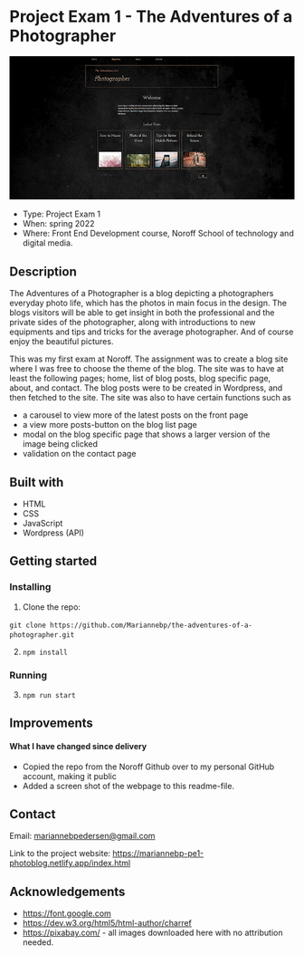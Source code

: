 # Project Exam 1 - The Adventures of a Photographer

![Screen shot of project](/images/Photo-blog-topless_edt1.jpg)

- Type: Project Exam 1
- When: spring 2022
- Where: Front End Development course, Noroff School of technology and digital media.

## Description

The Adventures of a Photographer is a blog depicting a photographers everyday photo life, which has the photos in main focus in the design. The blogs visitors will be able to get insight in both the professional and the private sides of the photographer, along with introductions to new equipments and tips and tricks for the average photographer. And of course enjoy the beautiful pictures.

This was my first exam at Noroff. The assignment was to create a blog site where I was free to choose the theme of the blog. The site was to have at least the following pages; home, list of blog posts, blog specific page, about, and contact. The blog posts were to be created in Wordpress, and then fetched to the site. The site was also to have certain functions such as

- a carousel to view more of the latest posts on the front page
- a view more posts-button on the blog list page
- modal on the blog specific page that shows a larger version of the image being clicked
- validation on the contact page

## Built with

- HTML
- CSS
- JavaScript
- Wordpress (API)

## Getting started

### Installing

1. Clone the repo:

`git clone https://github.com/Mariannebp/the-adventures-of-a-photographer.git`

2. `npm install`

### Running

3. `npm run start`

## Improvements

#### What I have changed since delivery

- Copied the repo from the Noroff Github over to my personal GitHub account, making it public
- Added a screen shot of the webpage to this readme-file.

## Contact

Email:
mariannebpedersen@gmail.com

Link to the project website:
https://mariannebp-pe1-photoblog.netlify.app/index.html

## Acknowledgements

- https://font.google.com
- https://dev.w3.org/html5/html-author/charref
- https://pixabay.com/ - all images downloaded here with no attribution needed.
